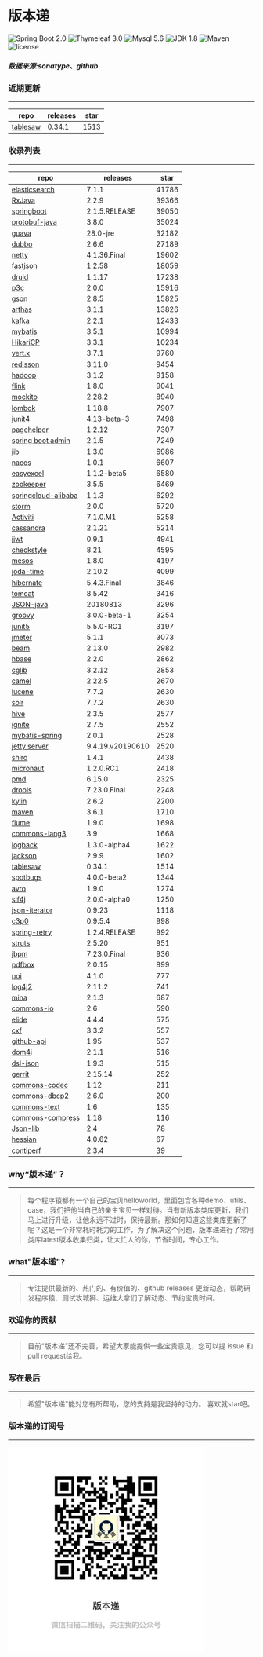 # 版本递
![Spring Boot 2.0](https://img.shields.io/badge/Spring%20Boot-2.0-brightgreen.svg)
![Thymeleaf 3.0](https://img.shields.io/badge/Thymeleaf-3.0-yellow.svg)
![Mysql 5.6](https://img.shields.io/badge/Mysql-5.6-blue.svg)
![JDK 1.8](https://img.shields.io/badge/JDK-1.8-brightgreen.svg)
![Maven](https://img.shields.io/badge/Maven-3.5.0-yellowgreen.svg)
![license](https://img.shields.io/badge/license-Apache%202-blue.svg)
##### 数据来源:sonatype、github

### 近期更新
---
repo | releases | star
---|---|---
[tablesaw](https://github.com/jtablesaw/tablesaw) | 0.34.1 | 1513

### 收录列表
---
repo | releases | star
---|---|---
[elasticsearch](https://github.com/elastic/elasticsearch) | 7.1.1 | 41786 
[RxJava](https://github.com/ReactiveX/RxJava) | 2.2.9 | 39366 
[springboot](https://github.com/spring-projects/spring-boot) | 2.1.5.RELEASE | 39050 
[protobuf-java](https://github.com/protocolbuffers/protobuf) | 3.8.0 | 35024 
[guava](https://github.com/google/guava) | 28.0-jre | 32182 
[dubbo](https://github.com/apache/incubator-dubbo) | 2.6.6 | 27189 
[netty](https://github.com/netty/netty) | 4.1.36.Final | 19602 
[fastjson](https://github.com/alibaba/fastjson) | 1.2.58 | 18059 
[druid](https://github.com/alibaba/druid) | 1.1.17 | 17238 
[p3c](https://github.com/alibaba/p3c) | 2.0.0 | 15916 
[gson](https://github.com/google/gson) | 2.8.5 | 15825 
[arthas](https://github.com/alibaba/arthas) | 3.1.1 | 13826 
[kafka](https://github.com/apache/kafka) | 2.2.1 | 12433 
[mybatis](https://github.com/mybatis/mybatis-3) | 3.5.1 | 10994 
[HikariCP](https://github.com/brettwooldridge/HikariCP) | 3.3.1 | 10234 
[vert.x](https://github.com/eclipse-vertx/vert.x) | 3.7.1 | 9760 
[redisson](https://github.com/redisson/redisson) | 3.11.0 | 9454 
[hadoop](https://github.com/apache/hadoop) | 3.1.2 | 9158 
[flink](https://github.com/apache/flink) | 1.8.0 | 9041 
[mockito](https://github.com/mockito/mockito) | 2.28.2 | 8940 
[lombok](https://github.com/rzwitserloot/lombok) | 1.18.8 | 7907 
[junit4](https://github.com/junit-team/junit4) | 4.13-beta-3 | 7498 
[pagehelper](https://github.com/pagehelper/Mybatis-PageHelper) | 1.2.12 | 7307 
[spring boot admin](https://github.com/codecentric/spring-boot-admin) | 2.1.5 | 7249 
[jib](https://github.com/GoogleContainerTools/jib) | 1.3.0 | 6986 
[nacos](https://github.com/alibaba/nacos) | 1.0.1 | 6607 
[easyexcel](https://github.com/alibaba/easyexcel) | 1.1.2-beta5 | 6580 
[zookeeper](https://github.com/apache/zookeeper) | 3.5.5 | 6469 
[springcloud-alibaba](https://github.com/spring-cloud-incubator/spring-cloud-alibaba) | 1.1.3 | 6292 
[storm](https://github.com/apache/storm) | 2.0.0 | 5720 
[Activiti](https://github.com/Activiti/Activiti) | 7.1.0.M1 | 5258 
[cassandra](https://github.com/apache/cassandra) | 2.1.21 | 5214 
[jjwt](https://github.com/jwtk/jjwt) | 0.9.1 | 4941 
[checkstyle](https://github.com/checkstyle/checkstyle) | 8.21 | 4595 
[mesos](https://github.com/apache/mesos) | 1.8.0 | 4197 
[joda-time](https://github.com/JodaOrg/joda-time) | 2.10.2 | 4099 
[hibernate](https://github.com/hibernate/hibernate-orm) | 5.4.3.Final | 3846 
[tomcat](https://github.com/apache/tomcat) | 8.5.42 | 3416 
[JSON-java](https://github.com/stleary/JSON-java) | 20180813 | 3296 
[groovy](https://github.com/apache/groovy) | 3.0.0-beta-1 | 3254 
[junit5](https://github.com/junit-team/junit5) | 5.5.0-RC1 | 3197 
[jmeter](https://github.com/apache/jmeter) | 5.1.1 | 3073 
[beam](https://github.com/apache/beam) | 2.13.0 | 2982 
[hbase](https://github.com/apache/hbase) | 2.2.0 | 2862 
[cglib](https://github.com/cglib/cglib) | 3.2.12 | 2853 
[camel](https://github.com/apache/camel) | 2.22.5 | 2670 
[lucene](https://github.com/apache/lucene-solr) | 7.7.2 | 2630 
[solr](https://github.com/apache/lucene-solr) | 7.7.2 | 2630 
[hive](https://github.com/apache/hive) | 2.3.5 | 2577 
[ignite](https://github.com/apache/ignite) | 2.7.5 | 2552 
[mybatis-spring](https://github.com/mybatis/spring-boot-starter) | 2.0.1 | 2528 
[jetty server](https://github.com/eclipse/jetty.project) | 9.4.19.v20190610 | 2520 
[shiro](https://github.com/apache/shiro) | 1.4.1 | 2438 
[micronaut](https://github.com/micronaut-projects/micronaut-core) | 1.2.0.RC1 | 2418 
[pmd](https://github.com/pmd/pmd) | 6.15.0 | 2325 
[drools](https://github.com/kiegroup/drools) | 7.23.0.Final | 2248 
[kylin](https://github.com/apache/kylin) | 2.6.2 | 2200 
[maven](https://github.com/apache/maven) | 3.6.1 | 1710 
[flume](https://github.com/apache/flume) | 1.9.0 | 1698 
[commons-lang3](https://github.com/apache/commons-lang) | 3.9 | 1668 
[logback](https://github.com/qos-ch/logback) | 1.3.0-alpha4 | 1622 
[jackson](https://github.com/FasterXML/jackson-core) | 2.9.9 | 1602 
[tablesaw](https://github.com/jtablesaw/tablesaw) | 0.34.1 | 1514 
[spotbugs](https://github.com/spotbugs/spotbugs) | 4.0.0-beta2 | 1344 
[avro](https://github.com/apache/avro) | 1.9.0 | 1274 
[slf4j](https://github.com/qos-ch/slf4j) | 2.0.0-alpha0 | 1250 
[json-iterator](https://github.com/json-iterator/java) | 0.9.23 | 1118 
[c3p0](https://github.com/swaldman/c3p0) | 0.9.5.4 | 998 
[spring-retry](https://github.com/spring-projects/spring-retry) | 1.2.4.RELEASE | 992 
[struts](https://github.com/apache/struts) | 2.5.20 | 951 
[jbpm](https://github.com/kiegroup/jbpm) | 7.23.0.Final | 936 
[pdfbox](https://github.com/apache/pdfbox) | 2.0.15 | 899 
[poi](https://github.com/apache/poi) | 4.1.0 | 777 
[log4j2](https://github.com/apache/logging-log4j2) | 2.11.2 | 741 
[mina](https://github.com/apache/mina) | 2.1.3 | 687 
[commons-io](https://github.com/apache/commons-io) | 2.6 | 590 
[elide](https://github.com/yahoo/elide) | 4.4.4 | 575 
[cxf](https://github.com/apache/cxf) | 3.3.2 | 557 
[github-api](https://github.com/kohsuke/github-api) | 1.95 | 537 
[dom4j](https://github.com/dom4j/dom4j) | 2.1.1 | 516 
[dsl-json](https://github.com/ngs-doo/dsl-json) | 1.9.3 | 515 
[gerrit](https://github.com/GerritCodeReview/gerrit) | 2.15.14 | 252 
[commons-codec](https://github.com/apache/commons-codec) | 1.12 | 211 
[commons-dbcp2](https://github.com/apache/commons-dbcp) | 2.6.0 | 200 
[commons-text](https://github.com/apache/commons-text) | 1.6 | 135 
[commons-compress](https://github.com/apache/commons-compress) | 1.18 | 116 
[Json-lib](https://github.com/aalmiray/Json-lib) | 2.4 | 78 
[hessian](https://github.com/ebourg/hessian) | 4.0.62 | 67 
[contiperf](https://github.com/lucaspouzac/contiperf) | 2.3.4 | 39 

### why“版本递”？
--- 
>每个程序猿都有一个自己的宝贝helloworld，里面包含各种demo、utils、case，我们把他当自己的亲生宝贝一样对待。当有新版本类库更新，我们马上进行升级，让他永远不过时，保持最新。那如何知道这些类库更新了呢？这是一个非常耗时耗力的工作，为了解决这个问题，版本递进行了常用类库latest版本收集归类，让大忙人的你，节省时间，专心工作。


### what"版本递"?
---
> 专注提供最新的、热门的、有价值的、github releases 更新动态，帮助研发程序猿、测试攻城狮、运维大拿们了解动态、节约宝贵时间。

### 欢迎你的贡献
---
> 目前“版本递”还不完善，希望大家能提供一些宝贵意见，您可以提 issue 和 pull request给我。


### 写在最后
---
> 希望"版本递"能对您有所帮助，您的支持是我坚持的动力。
> 喜欢就star吧。

### 版本递的订阅号
---
<img src="https://github.com/jartisan2001/latest/blob/master/Image.jpg" width="400" hegiht="400" align=left />